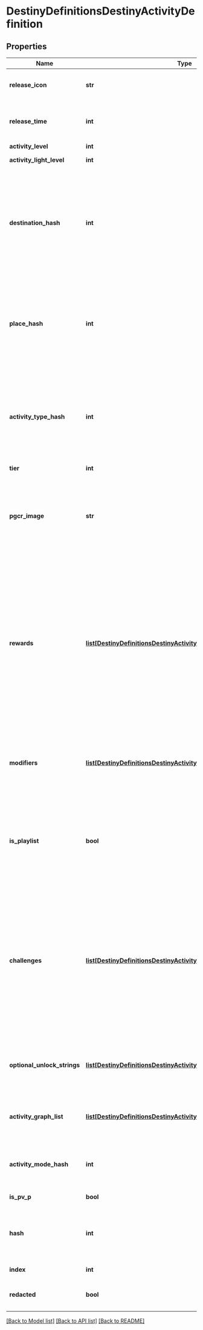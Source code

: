 # DestinyDefinitionsDestinyActivityDefinition

## Properties
Name | Type | Description | Notes
------------ | ------------- | ------------- | -------------
**release_icon** | **str** | If the activity has an icon associated with a specific release (such as a DLC),this is the path to that release&#39;s icon. | [optional] 
**release_time** | **int** | If the activity will not be visible until a specific and known time, this will bethe seconds since the Epoch when it will become visible. | [optional] 
**activity_level** | **int** | The difficulty level of the activity. | [optional] 
**activity_light_level** | **int** | The recommended light level for this activity. | [optional] 
**destination_hash** | **int** | The hash identifier for the Destination on which this Activity is played.  Use it to look upthe DestinyDestinationDefinition for human readable info about the destination.A Destination can be thought of as a more specific location than a \&quot;Place\&quot;.  For instance,if the \&quot;Place\&quot; is Earth, the \&quot;Destination\&quot; would be a specific city or region on Earth. | [optional] 
**place_hash** | **int** | The hash identifier for the \&quot;Place\&quot; on which this Activity is played.  Use it to look upthe DestinyPlaceDefinition for human readable info about the Place.A Place is the largest-scoped concept for location information.  For instance,if the \&quot;Place\&quot; is Earth, the \&quot;Destination\&quot; would be a specific city or region on Earth. | [optional] 
**activity_type_hash** | **int** | The hash identifier for the Activity Type of this Activity.  You may use it to look upthe DestinyActivityTypeDefinition for human readable info, but be forewarned: Playlists andmany PVP Map Activities will map to generic Activity Types.  You&#39;ll have to use your knowledgeof the Activity Mode being played to get more specific information about what the user is playing. | [optional] 
**tier** | **int** | The difficulty tier of the activity. | [optional] 
**pgcr_image** | **str** | When Activities are completed, we generate a \&quot;Post-Game Carnage Report\&quot;, or PGCR, with details aboutwhat happened in that activity (how many kills someone got, which team won, etc...)  We use this imageas the background when displaying PGCR information, and often use it when we refer to the Activity in general. | [optional] 
**rewards** | [**list[DestinyDefinitionsDestinyActivityRewardDefinition]**](DestinyDefinitionsDestinyActivityRewardDefinition.md) | The expected possible rewards for the activity.  These rewards may or may not be accessible for an individual playerbased on their character state, the account state, and even the game&#39;s state overall.  But it is a useful referencefor possible rewards you can earn in the activity.  These match up to rewards displayed when you hover overthe Activity in the in-game Director, and often refer to Placeholder or \&quot;Dummy\&quot; items: items that tell you what you can earn in vague terms rather than what you&#39;ll specifically be earning (partly because the gamedoesn&#39;t even know what you&#39;ll earn specifically until you roll for it at the end) | [optional] 
**modifiers** | [**list[DestinyDefinitionsDestinyActivityModifierReferenceDefinition]**](DestinyDefinitionsDestinyActivityModifierReferenceDefinition.md) | Activities can have Modifiers, as defined in DestinyActivityModifierDefinition.  These are referencesto the modifiers that *can* be applied to that activity, along with data that we use to determine ifthat modifier is actually active at any given point in time. | [optional] 
**is_playlist** | **bool** | If True, this Activity is actually a Playlist that refers to multiple possible specific Activities and ActivityModes.  For instance, a Crucible Playlist may have references to multiple Activities (Maps) with multiple Activity Modes(specific PvP gameplay modes).  If this is true, refer to the playlistItems property for the specific entriesin the playlist. | [optional] 
**challenges** | [**list[DestinyDefinitionsDestinyActivityChallengeDefinition]**](DestinyDefinitionsDestinyActivityChallengeDefinition.md) | An activity can have many Challenges, of which any subset of them may be active for playat any given period of time.  This gives the information about the challenges and datathat we use to understand when they&#39;re active and what rewards they provide.Sadly, at the moment there&#39;s no central definition for challenges: much like \&quot;Skulls\&quot; werein Destiny 1, these are defined on individual activities and there can be many duplicates/near duplicatesacross the Destiny 2 ecosystem.  I have it in mind to centralize these in a future revision of the API, butwe are out of time. | [optional] 
**optional_unlock_strings** | [**list[DestinyDefinitionsDestinyActivityUnlockStringDefinition]**](DestinyDefinitionsDestinyActivityUnlockStringDefinition.md) | If there are status strings related to the activity and based on internal state of the game, account, or character,then this will be the definition of those strings and the states needed in order for the strings to be shown. | [optional] 
**activity_graph_list** | [**list[DestinyDefinitionsDestinyActivityGraphListEntryDefinition]**](DestinyDefinitionsDestinyActivityGraphListEntryDefinition.md) | Unfortunately, in practice this is almost never populated.  In theory, this is supposed to tellwhich Activity Graph to show if you bring up the director while in this activity. | [optional] 
**activity_mode_hash** | **int** | The Activity Mode for this activity.  Note that if this is a playlist, the specific playlist entry chosenwill determine the actual activity mode that ends up being played. | [optional] 
**is_pv_p** | **bool** | If true, this activity is a PVP activity or playlist. | [optional] 
**hash** | **int** | The unique identifier for this entity.  Guaranteed to be unique for the type of entity, but not globally.  When entities refer to each other in Destiny content, it is this hash that they are referring to. | [optional] 
**index** | **int** | The index of the entity as it was found in the investment tables. | [optional] 
**redacted** | **bool** | If this is true, then there is an entity with this identifier/type combination, but BNet isnot yet allowed to show it.  Sorry! | [optional] 

[[Back to Model list]](../README.md#documentation-for-models) [[Back to API list]](../README.md#documentation-for-api-endpoints) [[Back to README]](../README.md)


